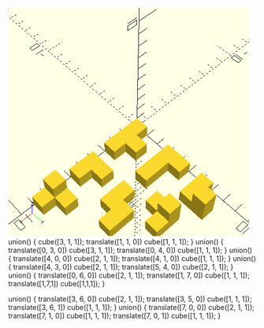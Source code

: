 ![](pictures2/cube%20picture.png)
union() {
    cube([3, 1, 1]);
    translate([1, 1, 0])
        cube([1, 1, 1]);
}
union() {
    translate([0, 3, 0])
    cube([3, 1, 1]);
    translate([0, 4, 0])
        cube([1, 1, 1]);
}
union() {
    translate([4, 0, 0])
    cube([2, 1, 1]);
    translate([4, 1, 0])
        cube([1, 1, 1]);
}
union() {
    translate([4, 3, 0])
    cube([2, 1, 1]);
    translate([5, 4, 0])
        cube([2, 1, 1]);
}
union() {
    translate([0, 6, 0])
    cube([2, 1, 1]);
    translate([1, 7, 0])
        cube([1, 1, 1]);
    translate([1,7,1])
        cube([1,1,1]);
}

union() {
    translate([3, 6, 0])
    cube([2, 1, 1]);
    translate([3, 5, 0])
        cube([1, 1, 1]);
    translate([3, 6, 1])
        cube([1, 1, 1]);
}
union() {
    translate([7, 0, 0])
    cube([2, 1, 1]);
    translate([7, 1, 0])
        cube([1, 1, 1]);
    translate([7, 0, 1])
        cube([1, 1, 1]);
}